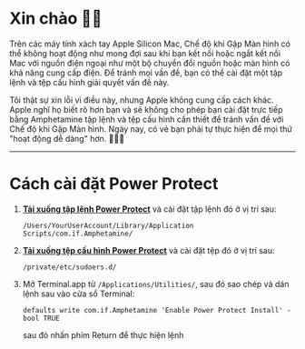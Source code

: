 # Xin chào 👋🏼

Trên các máy tính xách tay Apple Silicon Mac, Chế độ khi Gập Màn hình có thể không hoạt động như mong đợi sau khi bạn kết nối hoặc ngắt kết nối Mac với nguồn điện ngoại như một bộ chuyển đổi nguồn hoặc màn hình có khả năng cung cấp điện. Để tránh mọi vấn đề, bạn có thể cài đặt một tập lệnh và tệp cấu hình giải quyết vấn đề này.

Tôi thật sự xin lỗi vì điều này, nhưng Apple không cung cấp cách khác. Apple nghĩ họ biết rõ hơn bạn và sẽ không cho phép bạn cài đặt trực tiếp bằng Amphetamine tập lệnh và tệp cấu hình cần thiết để tránh vấn đề với Chế độ khi Gập Màn hình. Ngày nay, có vẻ bạn phải tự thực hiện để mọi thứ "hoạt động dễ dàng" hơn. 🔨💪🏼

---

# Cách cài đặt Power Protect

1. <b>[Tải xuống tập lệnh Power Protect](https://raw.githubusercontent.com/x74353/Amphetamine/master/Files/PowerProtect_Script.zip)</b> và cài đặt tập lệnh đó ở vị trí sau:
   
     ```/Users/YourUserAccount/Library/Application Scripts/com.if.Amphetamine/```

3. <b>[Tải xuống tệp cấu hình Power Protect](https://raw.githubusercontent.com/x74353/Amphetamine/master/Files/PowerProtect_Configuration.zip)</b> và cài đặt tệp đó ở vị trí sau:
   
     ```/private/etc/sudoers.d/```

5. Mở Terminal.app từ ```/Applications/Utilities/```, sau đó sao chép và dán lệnh sau vào cửa sổ Terminal:

     ```defaults write com.if.Amphetamine 'Enable Power Protect Install' -bool TRUE```

    sau đó nhấn phím Return để thực hiện lệnh
